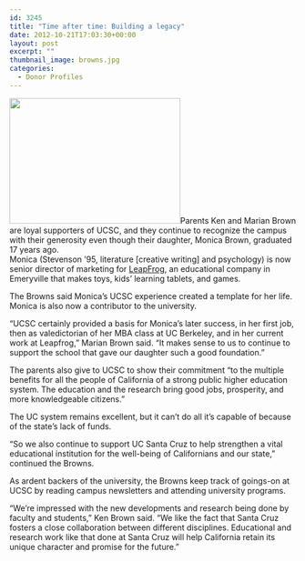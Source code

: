 ```yaml
---
id: 3245
title: "Time after time: Building a legacy"
date: 2012-10-21T17:03:30+00:00
layout: post
excerpt: ""
thumbnail_image: browns.jpg
categories:
  - Donor Profiles
---
```

<img class="alignright size-medium wp-image-3246" src="http://live-ucsc-giving.pantheonsite.io/wp-content/uploads/2017/09/browns-300x221.jpg" alt="" width="300" height="221" srcset="https://ucsc-giving.lndo.site/wp-content/uploads/2017/09/browns-300x221.jpg 300w, https://ucsc-giving.lndo.site/wp-content/uploads/2017/09/browns.jpg 671w" sizes="(max-width: 300px) 100vw, 300px" />Parents Ken and Marian Brown are loyal supporters of UCSC, and they continue to recognize the campus with their generosity even though their daughter, Monica Brown, graduated 17 years ago.  
Monica (Stevenson &#8217;95, literature [creative writing] and psychology) is now senior director of marketing for [LeapFrog](http://www.leapfrog.com/en-us/home), an educational company in Emeryville that makes toys, kids&#8217; learning tablets, and games.

The Browns said Monica&#8217;s UCSC experience created a template for her life. Monica is also now a contributor to the university.

&#8220;UCSC certainly provided a basis for Monica&#8217;s later success, in her first job, then as valedictorian of her MBA class at UC Berkeley, and in her current work at Leapfrog,&#8221; Marian Brown said. &#8220;It makes sense to us to continue to support the school that gave our daughter such a good foundation.&#8221;

The parents also give to UCSC to show their commitment &#8220;to the multiple benefits for all the people of California of a strong public higher education system. The education and the research bring good jobs, prosperity, and more knowledgeable citizens.&#8221;

The UC system remains excellent, but it can&#8217;t do all it&#8217;s capable of because of the state&#8217;s lack of funds.

&#8220;So we also continue to support UC Santa Cruz to help strengthen a vital educational institution for the well-being of Californians and our state,&#8221; continued the Browns.

As ardent backers of the university, the Browns keep track of goings-on at UCSC by reading campus newsletters and attending university programs.

&#8220;We&#8217;re impressed with the new developments and research being done by faculty and students,&#8221; Ken Brown said. &#8220;We like the fact that Santa Cruz fosters a close collaboration between different disciplines. Educational and research work like that done at Santa Cruz will help California retain its unique character and promise for the future.&#8221;
